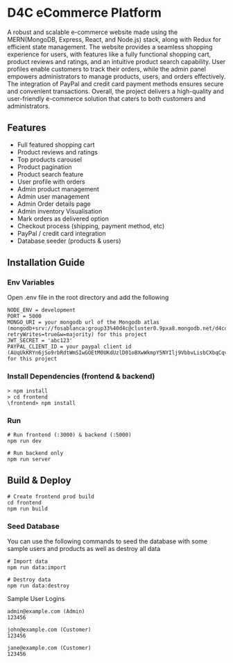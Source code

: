 # D4C eCommerce Platform
A robust and scalable e-commerce website made using the MERN(MongoDB, Express, React, and Node.js) stack, along with Redux for efficient state management. The website provides a seamless shopping experience for users, with features like a fully functional shopping cart, product reviews and ratings, and an intuitive product search capability. User profiles enable customers to track their orders, while the admin panel empowers administrators to manage products, users, and orders effectively. The integration of PayPal and credit card payment methods ensures secure and convenient transactions. Overall, the project delivers a high-quality and user-friendly e-commerce solution that caters to both customers and administrators.

## Features

- Full featured shopping cart
- Product reviews and ratings
- Top products carousel
- Product pagination
- Product search feature
- User profile with orders
- Admin product management
- Admin user management
- Admin Order details page
- Admin inventory Visualisation 
- Mark orders as delivered option
- Checkout process (shipping, payment method, etc)
- PayPal / credit card integration
- Database seeder (products & users)

## Installation Guide


### Env Variables
 Open .env file in the root directory and add the following

```
NODE_ENV = development
PORT = 5000
MONGO_URI = your mongodb url of the Mongodb atlas (mongodb+srv://fosablanca:group33%40d4c@cluster0.9pxa8.mongodb.net/d4comm?retryWrites=true&w=majority) for this project
JWT_SECRET = 'abc123'
PAYPAL_CLIENT_ID = your paypal client id (AUqUkKRYn6jSo9rbRdtWmSIwGOEtM0UKdUzlD01oBXwWkmpY5NYIlj9VbbvLisbCXbqCqvL_29Ila5vV) for this project 
```

### Install Dependencies (frontend & backend)

```
> npm install
> cd frontend
\frontend> npm install
```

### Run

```
# Run frontend (:3000) & backend (:5000)
npm run dev

# Run backend only
npm run server
```

## Build & Deploy

```
# Create frontend prod build
cd frontend
npm run build
```

### Seed Database

You can use the following commands to seed the database with some sample users and products as well as destroy all data

```
# Import data
npm run data:import

# Destroy data
npm run data:destroy
```

Sample User Logins
```
admin@example.com (Admin)
123456

john@example.com (Customer)
123456

jane@example.com (Customer)
123456
```
